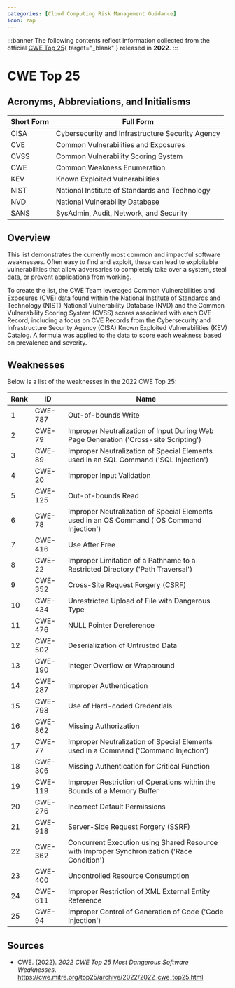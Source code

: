 ```yaml
---
categories: [Cloud Computing Risk Management Guidance]
icon: zap
---
```


:::banner
The following contents reflect information collected from the official [CWE Top 25](https://cwe.mitre.org/top25/archive/2022/2022_cwe_top25.html){ target="_blank" } released in **2022**.
:::

# CWE Top 25

## Acronyms, Abbreviations, and Initialisms

| Short Form | Full Form |
| - | - |
| CISA | Cybersecurity and Infrastructure Security Agency |
| CVE | Common Vulnerabilities and Exposures |
| CVSS | Common Vulnerability Scoring System |
| CWE | Common Weakness Enumeration |
| KEV | Known Exploited Vulnerabilities |
| NIST | National Institute of Standards and Technology |
| NVD | National Vulnerability Database |
| SANS | SysAdmin, Audit, Network, and Security |

## Overview

This list demonstrates the currently most common and impactful software weaknesses. Often easy to find and exploit, these can lead to exploitable vulnerabilities that allow adversaries to completely take over a system, steal data, or prevent applications from working.

To create the list, the CWE Team leveraged Common Vulnerabilities and Exposures (CVE) data found within the National Institute of Standards and Technology (NIST) National Vulnerability Database (NVD) and the Common Vulnerability Scoring System (CVSS) scores associated with each CVE Record, including a focus on CVE Records from the Cybersecurity and Infrastructure Security Agency (CISA) Known Exploited Vulnerabilities (KEV) Catalog. A formula was applied to the data to score each weakness based on prevalence and severity.

## Weaknesses

Below is a list of the weaknesses in the 2022 CWE Top 25:

| Rank | ID | Name |
| - | - | - |
| 1 | CWE-787 | Out-of-bounds Write |
| 2 | CWE-79 | 	Improper Neutralization of Input During Web Page Generation ('Cross-site Scripting') |
| 3 | CWE-89 | Improper Neutralization of Special Elements used in an SQL Command ('SQL Injection') |
| 4 | CWE-20 | Improper Input Validation |
| 5 | CWE-125 | Out-of-bounds Read |
| 6 | CWE-78 | Improper Neutralization of Special Elements used in an OS Command ('OS Command Injection') |
| 7 | CWE-416 | Use After Free |
| 8 | CWE-22 | Improper Limitation of a Pathname to a Restricted Directory ('Path Traversal') |
| 9 | CWE-352 | Cross-Site Request Forgery (CSRF) |
| 10 | CWE-434 | Unrestricted Upload of File with Dangerous Type |
| 11 | CWE-476 | NULL Pointer Dereference |
| 12 | CWE-502 | Deserialization of Untrusted Data |
| 13 | CWE-190 | Integer Overflow or Wraparound |
| 14 | CWE-287 | Improper Authentication |
| 15 | CWE-798 | Use of Hard-coded Credentials |
| 16 | CWE-862 | Missing Authorization |
| 17 | CWE-77 | Improper Neutralization of Special Elements used in a Command ('Command Injection') |
| 18 | CWE-306 | Missing Authentication for Critical Function |
| 19 | CWE-119 | Improper Restriction of Operations within the Bounds of a Memory Buffer |
| 20 | CWE-276 | Incorrect Default Permissions |
| 21 | CWE-918 | Server-Side Request Forgery (SSRF) |
| 22 | CWE-362 | Concurrent Execution using Shared Resource with Improper Synchronization ('Race Condition') |
| 23 | CWE-400 | Uncontrolled Resource Consumption |
| 24 | CWE-611 | Improper Restriction of XML External Entity Reference |
| 25 | CWE-94 | Improper Control of Generation of Code ('Code Injection') |

## Sources

- CWE. (2022). *2022 CWE Top 25 Most Dangerous Software Weaknesses*. https://cwe.mitre.org/top25/archive/2022/2022_cwe_top25.html
